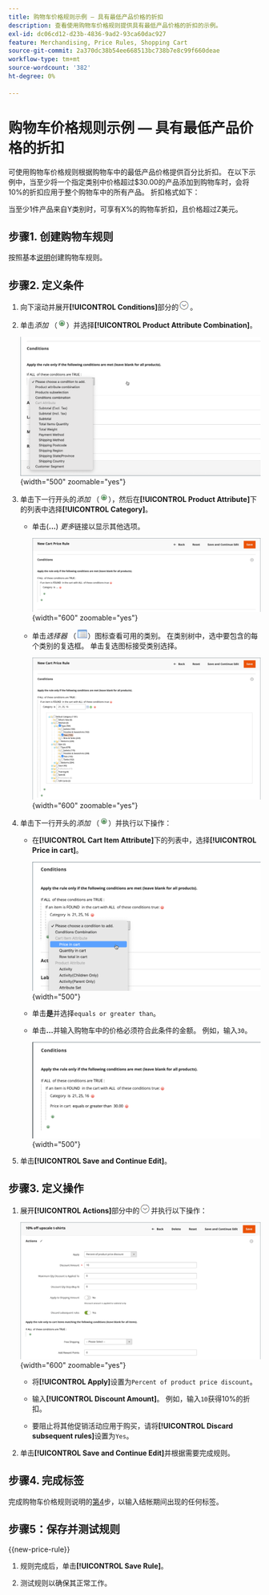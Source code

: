 ```yaml
---
title: 购物车价格规则示例 — 具有最低产品价格的折扣
description: 查看使用购物车价格规则提供具有最低产品价格的折扣的示例。
exl-id: dc06cd12-d23b-4836-9ad2-93ca60dac927
feature: Merchandising, Price Rules, Shopping Cart
source-git-commit: 2a370dc38b54ee668513bc738b7e8c99f660deae
workflow-type: tm+mt
source-wordcount: '382'
ht-degree: 0%

---
```


# 购物车价格规则示例 — 具有最低产品价格的折扣

可使用购物车价格规则根据购物车中的最低产品价格提供百分比折扣。 在以下示例中，当至少将一个指定类别中价格超过$30.00的产品添加到购物车时，会将10%的折扣应用于整个购物车中的所有产品。 折扣格式如下：

当至少1件产品来自Y类别时，可享有X%的购物车折扣，且价格超过Z美元。

## 步骤1. 创建购物车规则

按照基本[说明](price-rules-cart.md)创建购物车规则。

## 步骤2. 定义条件

1. 向下滚动并展开&#x200B;**[!UICONTROL Conditions]**&#x200B;部分的![扩展选择器](../assets/icon-display-expand.png)。

1. 单击&#x200B;_添加_ （![添加图标](../assets/icon-add-green-circle.png)）并选择&#x200B;**[!UICONTROL Product Attribute Combination]**。

   ![购物车价格规则条件 — 产品属性组合](./assets/condition1.png){width="500" zoomable="yes"}

1. 单击下一行开头的&#x200B;_添加_ （![添加图标](../assets/icon-add-green-circle.png)），然后在&#x200B;**[!UICONTROL Product Attribute]**&#x200B;下的列表中选择&#x200B;**[!UICONTROL Category]**。

   - 单击(**...**) _更多_&#x200B;链接以显示其他选项。

     ![购物车价格规则条件 — 类别选项](./assets/condition3.png){width="600" zoomable="yes"}

   - 单击&#x200B;_选择器_ （![列表图标](../assets/icon-list-chooser.png)）图标查看可用的类别。 在类别树中，选中要包含的每个类别的复选框。 单击复选图标接受类别选择。

     ![购物车价格规则条件 — 类别](./assets/condition4.png){width="600" zoomable="yes"}

1. 单击下一行开头的&#x200B;_添加_ （![添加图标](../assets/icon-add-green-circle.png)）并执行以下操作：

   - 在&#x200B;**[!UICONTROL Cart Item Attribute]**&#x200B;下的列表中，选择&#x200B;**[!UICONTROL Price in cart]**。

     ![购物车价格规则条件 — 购物车项目属性](./assets/condition5.png){width="500"}

   - 单击&#x200B;**是**&#x200B;并选择`equals or greater than`。

   - 单击&#x200B;**...**&#x200B;并输入购物车中的价格必须符合此条件的金额。 例如，输入`30`。

     ![购物车价格规则条件 — 购物车中的价格](./assets/condition6.png){width="500"}

1. 单击&#x200B;**[!UICONTROL Save and Continue Edit]**。

## 步骤3. 定义操作

1. 展开&#x200B;**[!UICONTROL Actions]**&#x200B;部分中的![扩展选择器](../assets/icon-display-expand.png)并执行以下操作：

   ![购物车价格规则操作](./assets/minimum-discount-actions.png){width="600" zoomable="yes"}

   - 将&#x200B;**[!UICONTROL Apply]**&#x200B;设置为`Percent of product price discount`。

   - 输入&#x200B;**[!UICONTROL Discount Amount]**。 例如，输入`10`获得10%的折扣。

   - 要阻止将其他促销活动应用于购买，请将&#x200B;**[!UICONTROL Discard subsequent rules]**&#x200B;设置为`Yes`。

1. 单击&#x200B;**[!UICONTROL Save and Continue Edit]**&#x200B;并根据需要完成规则。

## 步骤4. 完成标签

完成购物车价格规则说明的[第4](price-rules-cart.md)步，以输入结帐期间出现的任何标签。

## 步骤5：保存并测试规则

{{new-price-rule}}

1. 规则完成后，单击&#x200B;**[!UICONTROL Save Rule]**。

1. 测试规则以确保其正常工作。

